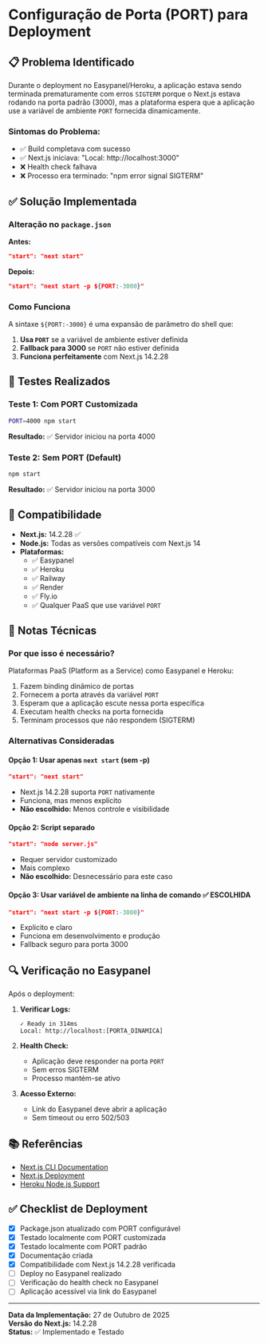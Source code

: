 # Configuração de Porta (PORT) para Deployment

## 📋 Problema Identificado

Durante o deployment no Easypanel/Heroku, a aplicação estava sendo terminada prematuramente com erros `SIGTERM` porque o Next.js estava rodando na porta padrão (3000), mas a plataforma espera que a aplicação use a variável de ambiente `PORT` fornecida dinamicamente.

### Sintomas do Problema:
- ✅ Build completava com sucesso
- ✅ Next.js iniciava: "Local: http://localhost:3000"
- ❌ Health check falhava
- ❌ Processo era terminado: "npm error signal SIGTERM"

## ✅ Solução Implementada

### Alteração no `package.json`

**Antes:**
```json
"start": "next start"
```

**Depois:**
```json
"start": "next start -p ${PORT:-3000}"
```

### Como Funciona

A sintaxe `${PORT:-3000}` é uma expansão de parâmetro do shell que:
1. **Usa `PORT`** se a variável de ambiente estiver definida
2. **Fallback para 3000** se `PORT` não estiver definida
3. **Funciona perfeitamente** com Next.js 14.2.28

## 🧪 Testes Realizados

### Teste 1: Com PORT Customizada
```bash
PORT=4000 npm start
```
**Resultado:** ✅ Servidor iniciou na porta 4000

### Teste 2: Sem PORT (Default)
```bash
npm start
```
**Resultado:** ✅ Servidor iniciou na porta 3000

## 🚀 Compatibilidade

- **Next.js:** 14.2.28 ✅
- **Node.js:** Todas as versões compatíveis com Next.js 14
- **Plataformas:** 
  - ✅ Easypanel
  - ✅ Heroku
  - ✅ Railway
  - ✅ Render
  - ✅ Fly.io
  - ✅ Qualquer PaaS que use variável `PORT`

## 📝 Notas Técnicas

### Por que isso é necessário?

Plataformas PaaS (Platform as a Service) como Easypanel e Heroku:
1. Fazem binding dinâmico de portas
2. Fornecem a porta através da variável `PORT`
3. Esperam que a aplicação escute nessa porta específica
4. Executam health checks na porta fornecida
5. Terminam processos que não respondem (SIGTERM)

### Alternativas Consideradas

#### Opção 1: Usar apenas `next start` (sem -p)
```json
"start": "next start"
```
- Next.js 14.2.28 suporta `PORT` nativamente
- Funciona, mas menos explícito
- **Não escolhido:** Menos controle e visibilidade

#### Opção 2: Script separado
```json
"start": "node server.js"
```
- Requer servidor customizado
- Mais complexo
- **Não escolhido:** Desnecessário para este caso

#### Opção 3: Usar variável de ambiente na linha de comando ✅ **ESCOLHIDA**
```json
"start": "next start -p ${PORT:-3000}"
```
- Explícito e claro
- Funciona em desenvolvimento e produção
- Fallback seguro para porta 3000

## 🔍 Verificação no Easypanel

Após o deployment:

1. **Verificar Logs:**
   ```
   ✓ Ready in 314ms
   Local: http://localhost:[PORTA_DINAMICA]
   ```

2. **Health Check:**
   - Aplicação deve responder na porta `PORT`
   - Sem erros SIGTERM
   - Processo mantém-se ativo

3. **Acesso Externo:**
   - Link do Easypanel deve abrir a aplicação
   - Sem timeout ou erro 502/503

## 📚 Referências

- [Next.js CLI Documentation](https://nextjs.org/docs/api-reference/cli#production)
- [Next.js Deployment](https://nextjs.org/docs/deployment)
- [Heroku Node.js Support](https://devcenter.heroku.com/articles/nodejs-support)

## ✅ Checklist de Deployment

- [x] Package.json atualizado com PORT configurável
- [x] Testado localmente com PORT customizada
- [x] Testado localmente com PORT padrão
- [x] Documentação criada
- [x] Compatibilidade com Next.js 14.2.28 verificada
- [ ] Deploy no Easypanel realizado
- [ ] Verificação do health check no Easypanel
- [ ] Aplicação acessível via link do Easypanel

---

**Data da Implementação:** 27 de Outubro de 2025  
**Versão do Next.js:** 14.2.28  
**Status:** ✅ Implementado e Testado
